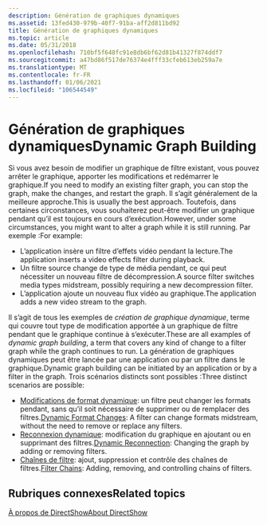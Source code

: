 ```yaml
---
description: Génération de graphiques dynamiques
ms.assetid: 13fed430-979b-40f7-91ba-aff2d811bd92
title: Génération de graphiques dynamiques
ms.topic: article
ms.date: 05/31/2018
ms.openlocfilehash: 710bf5f648fc91e8db6bf62d81b41327f874ddf7
ms.sourcegitcommit: a47bd86f517de76374e4fff33cfeb613eb259a7e
ms.translationtype: MT
ms.contentlocale: fr-FR
ms.lasthandoff: 01/06/2021
ms.locfileid: "106544549"
---
```

# <a name="dynamic-graph-building"></a><span data-ttu-id="d407e-103">Génération de graphiques dynamiques</span><span class="sxs-lookup"><span data-stu-id="d407e-103">Dynamic Graph Building</span></span>

<span data-ttu-id="d407e-104">Si vous avez besoin de modifier un graphique de filtre existant, vous pouvez arrêter le graphique, apporter les modifications et redémarrer le graphique.</span><span class="sxs-lookup"><span data-stu-id="d407e-104">If you need to modify an existing filter graph, you can stop the graph, make the changes, and restart the graph.</span></span> <span data-ttu-id="d407e-105">Il s’agit généralement de la meilleure approche.</span><span class="sxs-lookup"><span data-stu-id="d407e-105">This is usually the best approach.</span></span> <span data-ttu-id="d407e-106">Toutefois, dans certaines circonstances, vous souhaiterez peut-être modifier un graphique pendant qu’il est toujours en cours d’exécution.</span><span class="sxs-lookup"><span data-stu-id="d407e-106">However, under some circumstances, you might want to alter a graph while it is still running.</span></span> <span data-ttu-id="d407e-107">Par exemple :</span><span class="sxs-lookup"><span data-stu-id="d407e-107">For example:</span></span>

-   <span data-ttu-id="d407e-108">L’application insère un filtre d’effets vidéo pendant la lecture.</span><span class="sxs-lookup"><span data-stu-id="d407e-108">The application inserts a video effects filter during playback.</span></span>
-   <span data-ttu-id="d407e-109">Un filtre source change de type de média pendant, ce qui peut nécessiter un nouveau filtre de décompression.</span><span class="sxs-lookup"><span data-stu-id="d407e-109">A source filter switches media types midstream, possibly requiring a new decompression filter.</span></span>
-   <span data-ttu-id="d407e-110">L’application ajoute un nouveau flux vidéo au graphique.</span><span class="sxs-lookup"><span data-stu-id="d407e-110">The application adds a new video stream to the graph.</span></span>

<span data-ttu-id="d407e-111">Il s’agit de tous les exemples de *création de graphique dynamique*, terme qui couvre tout type de modification apportée à un graphique de filtre pendant que le graphique continue à s’exécuter.</span><span class="sxs-lookup"><span data-stu-id="d407e-111">These are all examples of *dynamic graph building*, a term that covers any kind of change to a filter graph while the graph continues to run.</span></span> <span data-ttu-id="d407e-112">La génération de graphiques dynamiques peut être lancée par une application ou par un filtre dans le graphique.</span><span class="sxs-lookup"><span data-stu-id="d407e-112">Dynamic graph building can be initiated by an application or by a filter in the graph.</span></span> <span data-ttu-id="d407e-113">Trois scénarios distincts sont possibles :</span><span class="sxs-lookup"><span data-stu-id="d407e-113">Three distinct scenarios are possible:</span></span>

-   <span data-ttu-id="d407e-114">[Modifications de format dynamique](dynamic-format-changes.md): un filtre peut changer les formats pendant, sans qu’il soit nécessaire de supprimer ou de remplacer des filtres.</span><span class="sxs-lookup"><span data-stu-id="d407e-114">[Dynamic Format Changes](dynamic-format-changes.md): A filter can change formats midstream, without the need to remove or replace any filters.</span></span>
-   <span data-ttu-id="d407e-115">[Reconnexion dynamique](dynamic-reconnection.md): modification du graphique en ajoutant ou en supprimant des filtres.</span><span class="sxs-lookup"><span data-stu-id="d407e-115">[Dynamic Reconnection](dynamic-reconnection.md): Changing the graph by adding or removing filters.</span></span>
-   <span data-ttu-id="d407e-116">[Chaînes de filtre](filter-chains.md): ajout, suppression et contrôle des chaînes de filtres.</span><span class="sxs-lookup"><span data-stu-id="d407e-116">[Filter Chains](filter-chains.md): Adding, removing, and controlling chains of filters.</span></span>

## <a name="related-topics"></a><span data-ttu-id="d407e-117">Rubriques connexes</span><span class="sxs-lookup"><span data-stu-id="d407e-117">Related topics</span></span>

<dl> <dt>

[<span data-ttu-id="d407e-118">À propos de DirectShow</span><span class="sxs-lookup"><span data-stu-id="d407e-118">About DirectShow</span></span>](about-directshow.md)
</dt> </dl>

 

 



